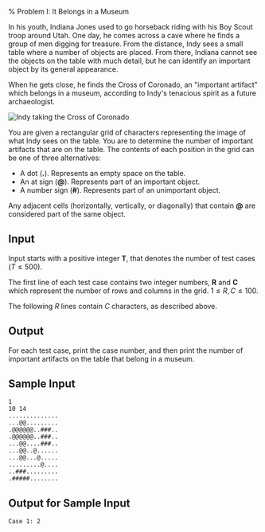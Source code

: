 % Problem I: It Belongs in a Museum

In his youth, Indiana Jones used to go horseback riding with his Boy Scout
troop around Utah. One day, he comes across a cave where he finds a group of
men digging for treasure. From the distance, Indy sees a small table where a
number of objects are placed. From there, Indiana cannot see the objects on
the table with much detail, but he can identify an important object by its
general appearance.

When he gets close, he finds the Cross of Coronado, an "important artifact"
which belongs in a museum, according to Indy's tenacious spirit as a future
archaeologist.

![Indy taking the Cross of Coronado](museum.jpg)

You are given a rectangular grid of characters representing the image of
what Indy sees on the table. You are to determine the number of important
artifacts that are on the table. The contents of each position in the grid
can be one of three alternatives:

* A dot (**.**). Represents an empty space on the table.
* An at sign (**@**). Represents part of an important object.
* A number sign (**#**). Represents part of an unimportant object.

Any adjacent cells (horizontally, vertically, or diagonally) that contain
**@** are considered part of the same object.

## Input ##

Input starts with a positive integer **T**, that denotes the number of test
cases ($T \leq 500$).

The first line of each test case contains two integer numbers, **R** and
**C** which represent the number of rows and columns in the grid.
$1 \leq R, C \leq 100$.

The following $R$ lines contain $C$ characters, as described above.

## Output ##

For each test case, print the case number, and then print the number of
important artifacts on the table that belong in a museum.

## Sample Input ##

~~~~
1
10 14
..............
...@@.........
.@@@@@@..###..
.@@@@@@..###..
...@@....###..
...@@..@......
...@@...@.....
.........@....
..###.........
.#####........
~~~~

## Output for Sample Input ##

~~~~
Case 1: 2
~~~~
